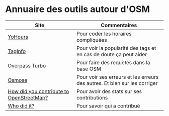 # Annuaire des outils autour d'OSM

Site|Commentaires
---|---
[YoHours](https://projets.pavie.info/yohours/)|Pour coder les horaires compliquées
[TagInfo](https://taginfo.openstreetmap.org/)|Pour voir la popularité des tags et en cas de doute ça peut aider
[Overpass Turbo](https://overpass-turbo.eu/)|Pour faire des requètes dans la base OSM
[Osmose](http://osmose.openstreetmap.fr)|Pour voir ses erreurs et les erreurs des autres. Et bien sur les corriger
[How did you contribute to OpenStreetMap?](https://hdyc.neis-one.org/)|Pour avoir des stats sur ses contributions
[Who did it?](https://simon04.dev.openstreetmap.org/whodidit/)|Pour savoir qui a contribué
